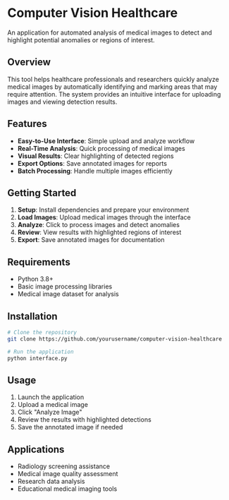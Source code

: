 # Computer Vision Healthcare

An application for automated analysis of medical images to detect and highlight potential anomalies or regions of interest.

## Overview

This tool helps healthcare professionals and researchers quickly analyze medical images by automatically identifying and marking areas that may require attention. The system provides an intuitive interface for uploading images and viewing detection results.

## Features

- **Easy-to-Use Interface**: Simple upload and analyze workflow
- **Real-Time Analysis**: Quick processing of medical images
- **Visual Results**: Clear highlighting of detected regions
- **Export Options**: Save annotated images for reports
- **Batch Processing**: Handle multiple images efficiently

## Getting Started

1. **Setup**: Install dependencies and prepare your environment
2. **Load Images**: Upload medical images through the interface
3. **Analyze**: Click to process images and detect anomalies
4. **Review**: View results with highlighted regions of interest
5. **Export**: Save annotated images for documentation

## Requirements

- Python 3.8+
- Basic image processing libraries
- Medical image dataset for analysis

## Installation

```bash
# Clone the repository
git clone https://github.com/yourusername/computer-vision-healthcare

# Run the application
python interface.py
```

## Usage

1. Launch the application
2. Upload a medical image
3. Click "Analyze Image" 
4. Review the results with highlighted detections
5. Save the annotated image if needed

## Applications

- Radiology screening assistance
- Medical image quality assessment
- Research data analysis
- Educational medical imaging tools
